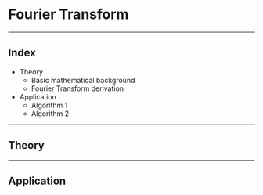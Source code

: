# Fourier Transform

---

## Index

+ Theory
    + Basic mathematical background
    + Fourier Transform derivation
+ Application
    + Algorithm 1
    + Algorithm 2

---

## Theory



---

## Application
